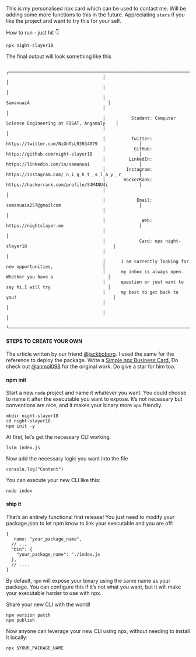 This is my personalised npx card which can be used to contact me. Will be adding some more functions to this in the future. Appreciating ```stars``` if you like the project and want to try this for your self.

How to run - just hit 👇

```
npx night-slayer18
```

The final output will look something like this
```
                                     ╭──────────────────────────────────────────────────────────────────────╮
                                     │                                                                      │
                                     │                                                                      │
                                     │                               SamanuaiA                              │
                                     │                                                                      │
                                     │          Student: Computer Science Engineering at FISAT, Angamaly    │
                                     │                                                                      │
                                     │          Twitter: https://twitter.com/NiGhTsL93934079                │
                                     │           GitHub: https://github.com/night-slayer18                  │
                                     │         LinkedIn: https://linkedin.com/in/samanuai                   │
                                     │        Instagram: https://instagram.com/_n_i_g_h_t__s_l_a_y__r_      │
                                     │       HackerRank: https://hackerrank.com/profile/S4M4NU4i            │
                                     │                                                                      │
                                     │            Email: samanuaia257@gmailcom                              │
                                     │                                                                      │
                                     │              Web: https://nightslayer.me                             │
                                     │                                                                      │
                                     │             Card: npx night-slayer18                                 │
                                     │                                                                      │
                                     │      I am currently looking for new opportunities,                   │
                                     │      my inbox is always open. Whether you have a                     │
                                     │      question or just want to say hi,I will try                      │
                                     │      my best to get back to you!                                     │
                                     │                                                                      │
                                     │                                                                      │
                                     ╰──────────────────────────────────────────────────────────────────────╯
```

#### STEPS TO CREATE YOUR OWN
The article written by our friend <a href="https://github.com/jackboberg" target="_blank">@jackboberg</a>. I used the same for the reference to deploy the package. Write a <a href="https://studioelsa.se/blog/open-source-oss-npx-business-card/" target="_blank">Simple npx Business Card.</a>
Do check out <a href="https://github.com/anmol098"> @anmol098</a> for the original work. Do give a star for him too.

#### npm init

Start a new ```node``` project and name it whatever you want. You could choose to name it after the executable you want to expose. It’s not necessary but conventions are nice, and it makes your binary more ```npx``` friendly.

```
mkdir night-slayer18
cd night-slayer18
npm init -y
```

At first, let’s get the necessary CLI working.

```
lvim index.js
```
Now add the necessary logic you want into the file

```
console.log("Content")
```

You can execute your new CLI like this:

```
node index
```

#### ship it

That’s an entirely functional first release! You just need to modify your package.json to let npm know to link your executable and you are off:
```
{
   name: "your_package_name",
  // ...
  "bin": {
    "your_package_name": "./index.js
  },
  // ....
}
```
By default, ```npm``` will expose your binary using the same name as your package. You can configure this if it’s not what you want, but it will make your executable harder to use with npx.

Share your new CLI with the world!
```
npm version patch
npm publish
```
Now anyone can leverage your new CLI using npx, without needing to install it locally:
```
npx $YOUR_PACKAGE_NAME
```

